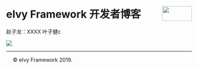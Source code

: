 # <div style="height:40px"><div style="float:left">eIvy Framework 开发者博客</div> <div style="float:right"><img width="80" height="40" src="../../Logo.png"></img></div></div>

赵子龙：XXXX 叶子健c

<img src="../Photo/Logo.png"/>

---
&emsp; &copy; eIvy Framework 2019.
